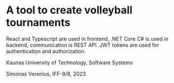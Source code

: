 # A tool to create volleyball tournaments
React and Typescript are used in frontend, .NET Core C# is used in backend, communication is REST API. JWT tokens are used for authentication and authorization.<br />

Kaunas University of Technology, Software Systems<br />
  
Simonas Verenius, IFF-9/8, 2023